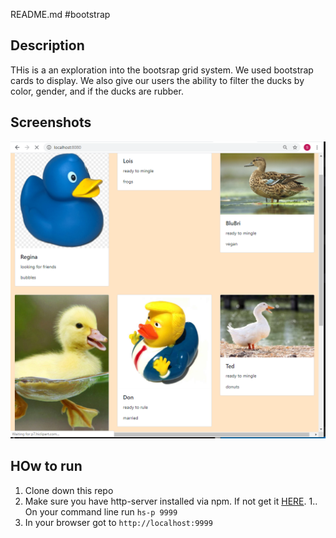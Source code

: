 README.md
    #bootstrap
    
## Description
THis is a an exploration into the bootsrap grid system.  We used bootstrap cards to display. We also give our users the ability to filter the ducks by color, gender, and if the ducks are rubber. 

## Screenshots
![Main Screen](./screenshots/ducks.PNG)

## HOw to run 
1. Clone down this repo
2. Make sure you have http-server installed via npm. If not get it [HERE](https://www.npmjs.com/package/http-server).
1.. On your command line run `hs-p 9999` 
1. In your browser got to   `http://localhost:9999`

    